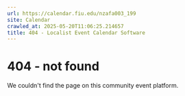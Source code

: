 ```yaml
---
url: https://calendar.fiu.edu/nzafa003_199
site: Calendar
crawled_at: 2025-05-20T11:06:25.214657
title: 404 - Localist Event Calendar Software
---
```


# 404 - not found
We couldn't find the page on this community event platform.
